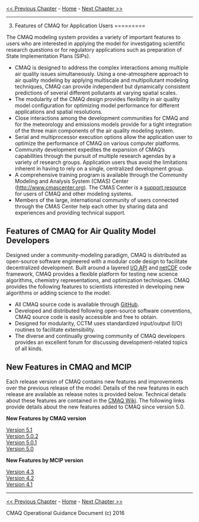 
[<< Previous Chapter](CMAQ_OGD_ch02_overview.md) - [Home](README.md) - [Next Chapter >>](CMAQ_OGD_ch04_science.md)<br>
***

3. Features of CMAQ for Application Users
=========

The CMAQ modeling system provides a variety of important features to users who are interested in applying the model for investigating scientific research questions or for regulatory applications such as preparation of State Implementation Plans (SIPs).

-   CMAQ is designed to address the complex interactions among multiple air quality issues simultaneously. Using a one-atmosphere approach to air quality modeling by applying multiscale and multipollutant modeling techniques, CMAQ can provide independent but dynamically consistent predictions of several different pollutants at varying spatial scales.
-   The modularity of the CMAQ design provides flexibility in air quality model configuration for optimizing model performance for different applications and spatial resolutions.
-   Close interactions among the development communities for CMAQ and for the meteorology and emissions models provide for a tight integration of the three main components of the air quality modeling system.
-   Serial and multiprocessor execution options allow the application user to optimize the performance of CMAQ on various computer platforms.
-   Community development expedites the expansion of CMAQ’s capabilities through the pursuit of multiple research agendas by a variety of research groups. Application users thus avoid the limitations inherent in having to rely on a single, centralized development group.
-   A comprehensive training program is available through the Community Modeling and Analysis System (CMAS) Center ([<http://www.cmascenter.org>](http://www.cmascenter.org/)). The CMAS Center is a [support resource](CMAQ_OGD_ch13_support.md) for users of CMAQ and other modeling systems.
-   Members of the large, international community of users connected through the CMAS Center help each other by sharing data and experiences and providing technical support.

Features of CMAQ for Air Quality Model Developers
-------------------------------------------------

Designed under a community-modeling paradigm, CMAQ is distributed as open-source software engineered with a modular code design to facilitate decentralized development. Built around a layered [I/O API](https://www.cmascenter.org/ioapi/) and [netCDF](http://www.unidata.ucar.edu/software/netcdf/) code framework, CMAQ provides a flexible platform for testing new science algorithms, chemistry representations, and optimization techniques. CMAQ provides the following features to scientists interested in developing new algorithms or adding science to the model:

-   All CMAQ source code is available through [GitHub](https://github.com/USEPA/CMAQ).
-   Developed and distributed following open-source software conventions, CMAQ source code is easily accessible and free to obtain.
-   Designed for modularity, CCTM uses standardized input/output (I/O) routines to facilitate extensibility.
-   The diverse and continually growing community of CMAQ developers provides an excellent forum for discussing development-related topics of all kinds.

New Features in CMAQ and MCIP
--------------------------------

Each release version of CMAQ contains new features and improvements over the previous release of the model. Details of the new features in each release are available as release notes is provided below. Technical details about these features are contained in the [CMAQ Wiki](https://www.airqualitymodeling.org/index.php/CMAQ). The following links provide details about the new features added to CMAQ since version 5.0.

**New Features by CMAQ version**

<a href="https://www.airqualitymodeling.org/index.php/CMAQ_version_5.1_(November_2015_release)_Technical_Documentation">Version 5.1</a><br>
<a href="https://www.airqualitymodeling.org/index.php/CMAQ_version_5.0.2_(April_2014_release)_Technical_Documentation">Version 5.0.2 </a><br>
<a href="https://www.airqualitymodeling.org/index.php/CMAQ_version_5.0.1_(July_2012_release)_Technical_Documentation">Version 5.0.1</a><br>
<a href="https://www.airqualitymodeling.org/index.php/CMAQ_version_5.0_(February_2012_release)_Technical_Documentation">Version 5.0</a><br>

**New Features by MCIP version**

<a href="https://www.airqualitymodeling.org/index.php/MCIP_version_4.3_Release_Notes">Version 4.3</a><br>
<a href="https://www.airqualitymodeling.org/index.php/MCIP_version_4.2_Release_Notes">Version 4.2</a><br>
<a href="https://www.airqualitymodeling.org/index.php/MCIP_version_4.1_Release_Notes">Version 4.1</a><br>

***
[<< Previous Chapter](CMAQ_OGD_ch02_overview.md) - [Home](README.md) - [Next Chapter >>](CMAQ_OGD_ch04_science.md)<br>

CMAQ Operational Guidance Document (c) 2016<br>
